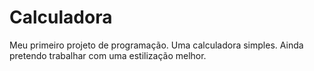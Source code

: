 # Calculadora
 Meu primeiro projeto de programação. Uma calculadora simples. Ainda pretendo trabalhar com uma estilização melhor.
